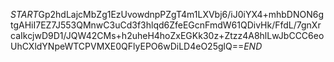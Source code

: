 $START$Gp2hdLajcMbZg1EzUvowdnpPZgT4m1LXVbj6/iJ0iYX4+mhbDNON6gtgAHiI7EZ7J553QMnwC3uCd3f3hlqd6ZfeEGcnFmdW61QDivHk/FfdL/7gnXrcaIkcjwD9D1/JQW42CMs+h2uheH4hoZxEGKk30z+Ztzz4A8hlLwJbCCC6eoUhCXldYNpeWTCPVMXE0QFlyEPO6wDiLD4eO25glQ==$END$